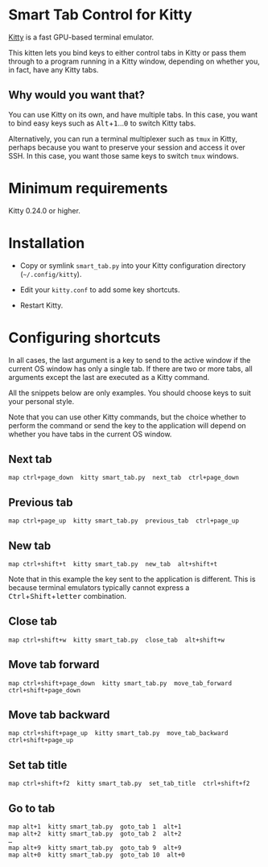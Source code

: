 # Smart Tab Control for Kitty

[Kitty][kitty] is a fast GPU-based terminal emulator.

[kitty]: https://sw.kovidgoyal.net/kitty


This kitten lets you bind keys to either control tabs in Kitty
or pass them through to a program running in a Kitty window,
depending on whether you, in fact, have any Kitty tabs.


## Why would you want that?

You can use Kitty on its own, and have multiple tabs.
In this case, you want to bind easy keys
such as <kbd>Alt</kbd>+<kbd>1</kbd>…<kbd>0</kbd>
to switch Kitty tabs.

Alternatively, you can run a terminal multiplexer such as `tmux` in Kitty,
perhaps because you want to preserve your session and access it over SSH.
In this case, you want those same keys to switch `tmux` windows.


# Minimum requirements

Kitty 0.24.0 or higher.


# Installation

* Copy or symlink `smart_tab.py`
  into your Kitty configuration directory
  (`~/.config/kitty`).

* Edit your `kitty.conf` to add some key shortcuts.

* Restart Kitty.


# Configuring shortcuts

In all cases, the last argument is a key to send to the active window
if the current OS window has only a single tab.
If there are two or more tabs,
all arguments except the last are executed as a Kitty command.

All the snippets below are only examples.
You should choose keys to suit your personal style.

Note that you can use other Kitty commands,
but the choice whether to perform the command
or send the key to the application
will depend on whether you have tabs in the current OS window.

## Next tab

```
map ctrl+page_down  kitty smart_tab.py  next_tab  ctrl+page_down
```

## Previous tab

```
map ctrl+page_up  kitty smart_tab.py  previous_tab  ctrl+page_up
```

## New tab

```
map ctrl+shift+t  kitty smart_tab.py  new_tab  alt+shift+t
```

Note that in this example the key sent to the application is different.
This is because terminal emulators typically cannot express
a <kbd>Ctrl</kbd>+<kbd>Shift</kbd>+<kbd>letter</kbd> combination.

## Close tab

```
map ctrl+shift+w  kitty smart_tab.py  close_tab  alt+shift+w
```

## Move tab forward

```
map ctrl+shift+page_down  kitty smart_tab.py  move_tab_forward  ctrl+shift+page_down
```

## Move tab backward

```
map ctrl+shift+page_up  kitty smart_tab.py  move_tab_backward  ctrl+shift+page_up
```

## Set tab title

```
map ctrl+shift+f2  kitty smart_tab.py  set_tab_title  ctrl+shift+f2
```

## Go to tab

```
map alt+1  kitty smart_tab.py  goto_tab 1  alt+1
map alt+2  kitty smart_tab.py  goto_tab 2  alt+2
…
map alt+9  kitty smart_tab.py  goto_tab 9  alt+9
map alt+0  kitty smart_tab.py  goto_tab 10  alt+0
```
